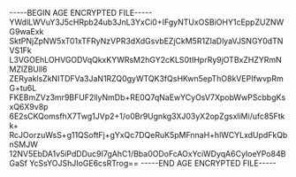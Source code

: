 -----BEGIN AGE ENCRYPTED FILE-----
YWdlLWVuY3J5cHRpb24ub3JnL3YxCi0+IFgyNTUxOSBiOHY1cEppZUZNWG9waExk
SktPNjZpNW5xT01xTFRyNzVPR3dXdGsvbEZjCkM5R1ZIaDlyaVJSNGY0dTNVS1Fk
L3VGOEhLOHVGODVqQkxKYWRsM2hGY2cKLS0tIHprRy9jOTBxZHZYRmNMZlZBUll6
ZERyaklsZkNITDFVa3JaN1RZQ0gyWTQK3fQsHKwn5epThO8kVEPIfwvpRmG+tu6L
FKEBmZVz3mr9BFUF2llyNmDb+RE0Q7qNaEwYCyOsV7XpobWwPScbbgKsxQ6X9v8p
6E2sCKQomsfhX7Twg1JVp2+1/o0Br9Ugnkg3XJ03yX2opZgsxliMi/ufc85Ftkk+
RcJOorzuWsS+g11QSoftFj+gYxQc7DQeRuK5pMFnnaH+hlWCYLxdUpdFkQbnSMJW
12NV5EbDA1v5iPdDDuc9I7gAhC1/Bba0ODoFcAOxYciWDyqA6CyIoeYPo84BGaSf
YcSsYOJShJIoGE6csRTrog==
-----END AGE ENCRYPTED FILE-----
